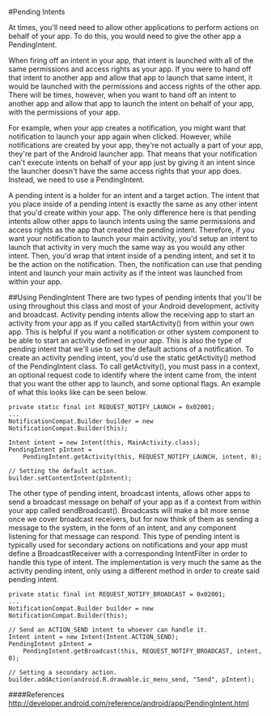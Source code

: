 #Pending Intents

At times, you'll need need to allow other applications to perform actions on behalf of your app. To do this, you would need to give the other app a PendingIntent.

When firing off an intent in your app, that intent is launched with all of the same permissions and access rights as your app. If you were to hand off that intent to another app and allow that app to launch that same intent, it would be launched with the permissions and access rights of the other app. There will be times, however, when you want to hand off an intent to another app and allow that app to launch the intent on behalf of your app, with the permissions of your app. 

For example, when your app creates a notification, you might want that notification to launch your app again when clicked. However, while notifications are created by your app, they're not actually a part of your app, they're part of the Android launcher app. That means that your notification can't execute intents on behalf of your app just by giving it an intent since the launcher doesn't have the same access rights that your app does. Instead, we need to use a PendingIntent.

A pending intent is a holder for an intent and a target action. The intent that you place inside of a pending intent is exactly the same as any other intent that you'd create within your app. The only difference here is that pending intents allow other apps to launch intents using the same permissions and access rights as the app that created the pending intent. Therefore, if you want your notification to launch your main activity, you'd setup an intent to launch that activity in very much the same way as you would any other intent. Then, you'd wrap that intent inside of a pending intent, and set it to be the action on the notification. Then, the notification can use that pending intent and launch your main activity as if the intent was launched from within your app.

##Using PendingIntent
There are two types of pending intents that you'll be using throughout this class and most of your Android development, activity and broadcast. Activity pending intents allow the receiving app to start an activity from your app as if you called startActivity() from within your own app. This is helpful if you want a notification or other system component to be able to start an activity defined in your app. This is also the type of pending intent that we'll use to set the default actions of a notification. To create an activity pending intent, you'd use the static getActivity() method of the PendingIntent class. To call getActivity(), you must pass in a context, an optional request code to identify where the intent came from, the intent that you want the other app to launch, and some optional flags. An example of what this looks like can be seen below.

```
private static final int REQUEST_NOTIFY_LAUNCH = 0x02001;
...
NotificationCompat.Builder builder = new NotificationCompat.Builder(this);
 
Intent intent = new Intent(this, MainActivity.class);
PendingIntent pIntent = 
	PendingIntent.getActivity(this, REQUEST_NOTIFY_LAUNCH, intent, 0);
 
// Setting the default action.
builder.setContentIntent(pIntent);
```

The other type of pending intent, broadcast intents, allows other apps to send a broadcast message on behalf of your app as if a context from within your app called sendBroadcast(). Broadcasts will make a bit more sense once we cover broadcast receivers, but for now think of them as sending a message to the system, in the form of an intent, and any component listening for that message can respond. This type of pending intent is typically used for secondary actions on notifications and your app must define a BroadcastReceiver with a corresponding IntentFilter in order to handle this type of intent. The implementation is very much the same as the activity pending intent, only using a different method in order to create said pending intent.

```
private static final int REQUEST_NOTIFY_BROADCAST = 0x02001;
...
NotificationCompat.Builder builder = new NotificationCompat.Builder(this);
 
// Send an ACTION_SEND intent to whoever can handle it.
Intent intent = new Intent(Intent.ACTION_SEND);
PendingIntent pIntent = 
	PendingIntent.getBroadcast(this, REQUEST_NOTIFY_BROADCAST, intent, 0);
 
// Setting a secondary action.
builder.addAction(android.R.drawable.ic_menu_send, "Send", pIntent);
```

####References
http://developer.android.com/reference/android/app/PendingIntent.html